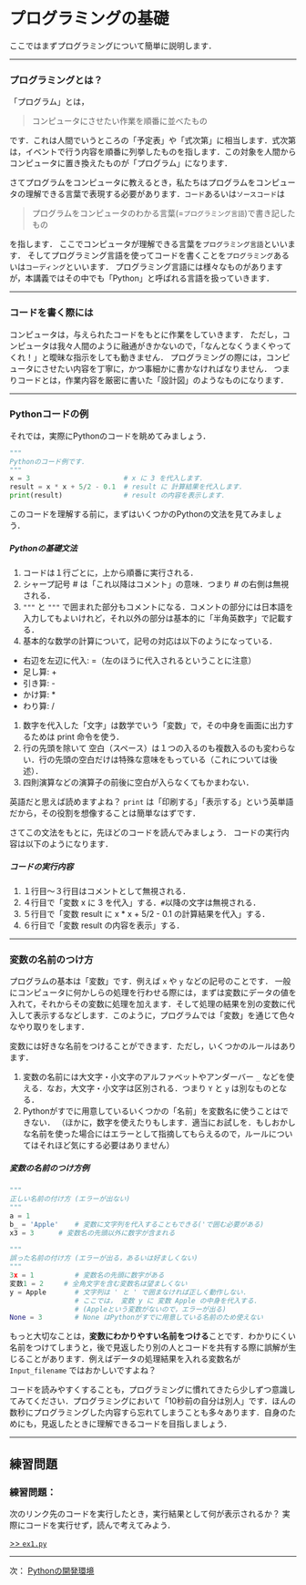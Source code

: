 # プログラミングの基礎

ここではまずプログラミングについて簡単に説明します．

--- 

### プログラミングとは？

「プログラム」とは，

> コンピュータにさせたい作業を順番に並べたもの

です．これは人間でいうところの「予定表」や「式次第」に相当します．式次第は，イベントで行う内容を順番に列挙したものを指します．この対象を人間からコンピュータに置き換えたものが「プログラム」になります．

さてプログラムをコンピュータに教えるとき，私たちはプログラムをコンピュータの理解できる言葉で表現する必要があります．``コード``あるいは``ソースコード``は

> プログラムをコンピュータのわかる言葉(=``プログラミング言語``)で書き記したもの

を指します．
ここでコンピュータが理解できる言葉を``プログラミング言語``といいます．
そしてプログラミング言語を使ってコードを書くことを``プログラミング``あるいは``コーディング``といいます．
プログラミング言語には様々なものがありますが，本講義ではその中でも「Python」と呼ばれる言語を扱っていきます．

--- 

### コードを書く際には

コンピュータは，与えられたコードをもとに作業をしていきます．
ただし，コンピュータは我々人間のように融通がきかないので，「なんとなくうまくやってくれ！」と曖昧な指示をしても動きません．
プログラミングの際には，コンピュータにさせたい内容を丁寧に，かつ事細かに書かなければなりません．
つまりコードとは，作業内容を厳密に書いた「設計図」のようなものになります．

--- 

### Pythonコードの例

それでは，実際にPythonのコードを眺めてみましょう．

````Python
"""
Pythonのコード例です．
"""
x = 3						# x に 3 を代入します．
result = x * x + 5/2 - 0.1	# result に 計算結果を代入します．
print(result)				# result の内容を表示します．
````

このコードを理解する前に，まずはいくつかのPythonの文法を見てみましょう．

#####  Pythonの基礎文法
1. コードは１行ごとに，上から順番に実行される．
1. シャープ記号 # は「これ以降はコメント」の意味．つまり # の右側は無視される．
1. `"""` と `"""` で囲まれた部分もコメントになる．コメントの部分には日本語を入力してもよいけれど，それ以外の部分は基本的に「半角英数字」で記載する．
1. 基本的な数学の計算について，記号の対応は以下のようになっている．  
 - 右辺を左辺に代入: =（左のほうに代入されるということに注意）
 - 足し算: +
 - 引き算: -
 - かけ算: *
 - わり算: /
1. 数字を代入した「文字」は数学でいう「変数」で，その中身を画面に出力するためは print 命令を使う．
1. 行の先頭を除いて 空白（スペース）は１つの入るのも複数入るのも変わらない．行の先頭の空白だけは特殊な意味をもっている（これについては後述）．
1. 四則演算などの演算子の前後に空白が入らなくてもかまわない．

英語だと思えば読めますよね？ `print` は「印刷する」「表示する」という英単語だから，その役割を想像することは簡単なはずです．

さてこの文法をもとに，先ほどのコードを読んでみましょう．
コードの実行内容は以下のようになります．

##### コードの実行内容
1. １行目～３行目はコメントとして無視される．
1. ４行目で「変数 x に 3 を代入」する．`#`以降の文字は無視される．
1. ５行目で「変数 result に x * x + 5/2 - 0.1 の計算結果を代入」する．
1. ６行目で「変数 result の内容を表示」する．

--- 
### 変数の名前のつけ方

プログラムの基本は「変数」です．例えば `x` や `y` などの記号のことです．
一般にコンピュータに何かしらの処理を行わせる際には，まずは変数にデータの値を入れて，それからその変数に処理を加えます．そして処理の結果を別の変数に代入して表示するなどします．このように，プログラムでは「変数」を通じて色々なやり取りをします．

変数には好きな名前をつけることができます．ただし，いくつかのルールはあります．

1. 変数の名前には大文字・小文字のアルファベットやアンダーバー `_` などを使える．なお，大文字・小文字は区別される．つまり `Y` と `y` は別なものとなる．
1. Pythonがすでに用意しているいくつかの「名前」を変数名に使うことはできない．
（ほかに，数字を使えたりもします．適当にお試しを．もしおかしな名前を使った場合にはエラーとして指摘してもらえるので，ルールについてはそれほど気にする必要はありません）

##### 変数の名前のつけ方例
```Python
"""
正しい名前の付け方 (エラーが出ない)
"""
a = 1
b_ = 'Apple' 	# 変数に文字列を代入することもできる('で囲む必要がある)
x3 = 3		# 変数名の先頭以外に数字が含まれる
	
"""
誤った名前の付け方 (エラーが出る，あるいは好ましくない)
"""
3x = 1 			# 変数名の先頭に数字がある
変数1 = 2		# 全角文字を含む変数名は望ましくない
y = Apple		# 文字列は ' と ' で囲まなければ正しく動作しない．
				# ここでは， 変数 y に 変数 Apple の中身を代入する．
				# (Appleという変数がないので，エラーが出る)
None = 3		# None はPythonがすでに用意している名前のため使えない
```

もっと大切なことは，**変数にわかりやすい名前をつける**ことです．わかりにくい名前をつけてしまうと，後で見返したり別の人とコードを共有する際に誤解が生じることがあります．例えばデータの処理結果を入れる変数名が `Input_filename` ではおかしいですよね？

コードを読みやすくすることも，プログラミングに慣れてきたら少しずつ意識してみてください．プログラミングにおいて「10秒前の自分は別人」です．ほんの数秒にプログラミングした内容すら忘れてしまうことも多々あります．自身のためにも，見返したときに理解できるコードを目指しましょう．

---
## 練習問題
### 練習問題：
次のリンク先のコードを実行したとき，実行結果として何が表示されるか？
実際にコードを実行せず，読んで考えてみよう．

[>> `ex1.py`](ex1.py)

--- 
次： [Pythonの開発環境](../02_Environment)
